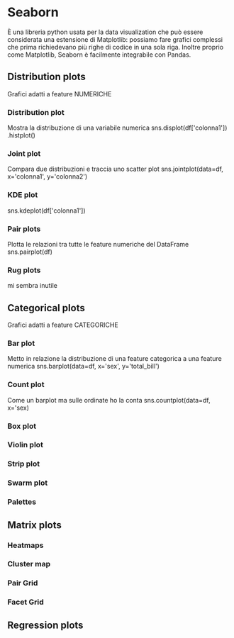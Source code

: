 # Seaborn

È una libreria python usata per la data visualization che può essere considerata una estensione di Matplotlib: possiamo fare grafici complessi che prima richiedevano più righe di codice in una sola riga. Inoltre proprio come Matplotlib, Seaborn è facilmente integrabile con Pandas.


## Distribution plots
Grafici adatti a feature NUMERICHE

### Distribution plot
Mostra la distribuzione di una variabile numerica
sns.displot(df['colonna1'])
.histplot()

### Joint plot
Compara due distribuzioni e traccia uno scatter plot
sns.jointplot(data=df, x='colonna1', y='colonna2')

### KDE plot
sns.kdeplot(df['colonna1'])

### Pair plots
Plotta le relazioni tra tutte le feature numeriche del DataFrame
sns.pairplot(df)

### Rug plots
mi sembra inutile

## Categorical plots
Grafici adatti a feature CATEGORICHE

### Bar plot
Metto in relazione la distribuzione di una feature categorica a una feature numerica
sns.barplot(data=df, x='sex', y='total_bill')

### Count plot
Come un barplot ma sulle ordinate ho la conta
sns.countplot(data=df, x='sex)

### Box plot

### Violin plot

### Strip plot

### Swarm plot 

### Palettes


## Matrix plots

### Heatmaps

### Cluster map

### Pair Grid

### Facet Grid


## Regression plots